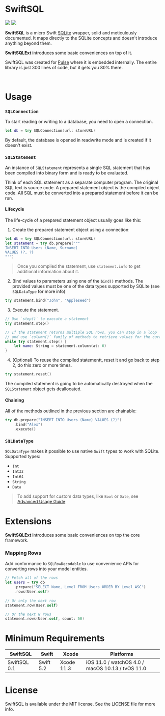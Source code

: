 # SwiftSQL

<p align="left">
<img src="https://img.shields.io/badge/platforms-iOS%2C%20macOS%2C%20watchOS%2C%20tvOS-lightgrey.svg">
<img src="https://github.com/kean/SwiftSQL/workflows/CI/badge.svg">
</p>

**SwiftSQL** is a micro Swift [SQLite](https://www.sqlite.org/index.html) wrapper, solid and meticulously documented. It maps directly to the SQLite concepts and doesn't introduce anything beyond them.

**SwiftSQLExt** introduces some basic conveniences on top of it.

SwiftSQL was created for [Pulse](https://github.com/kean/Pulse) where it is embedded internally. The entire library is just 300 lines of code, but it gets you 80% there.

<br/>

# Usage

### `SQLConnection`

To start reading or writing to a database, you need to open a connection.

```swift
let db = try SQLConnection(url: storeURL)
```

By default, the database is opened in readwrite mode and is created if it doesn't exist.

### `SQLStatement`

An instance of `SQLStatement` represents a single SQL statement that has been compiled into binary form and is ready to be evaluated.

Think of each SQL statement as a separate computer program. The original SQL text is source code. A prepared statement object is the compiled object code. All SQL must be converted into a prepared statement before it can be run.

#### Lifecycle

The life-cycle of a prepared statement object usually goes like this:

1. Create the prepared statement object using a connection:

```swift
let db = try SQLConnection(url: storeURL)
let statement = try db.prepare("""
INSERT INTO Users (Name, Surname)
VALUES (?, ?)
""")
```

> Once you compiled the statement, use `statement.info` to get additional information about it.

2. Bind values to parameters using one of the `bind()` methods. The provided values must be one of the data types supported by SQLite (see `SQLDataType` for more info)

```swift
try statement.bind("John", "Appleseed")
```

3. Execute the statement.

```swift
// Use `step()` to execute a statement
try statement.step()

// If the statement returns multiple SQL rows, you can step in a loop
// and use `column()` family of methods to retrieve values for the current row. 
while try statement.step() {
    let name: String = statement.column(at: 0)
}
```

4. (Optional) To reuse the compiled statementt, reset it and go back to step 2,
do this zero or more times.

```swift
try statement.reset()
```

The compiled statement is going to be automatically destroyed when the
`SQLStatement` object gets deallocated.

#### Chaining

All of the methods outlined in the previous section are chainable:

```swift
try db.prepare("INSERT INTO Users (Name) VALUES (?)")
    .bind("Alex")
    .execute()
```

### `SQLDataType`

`SQLDataType` makes it possible to use native `Swift` types to work with SQLite. Supported types:

- `Int`
- `Int32`
- `Int64`
- `String`
- `Data`

> To add support for custom data types, like `Bool` or `Date`, see [Advanced Usage Guide](https://github.com/kean/SwiftSQL/blob/0.1.0/Docs/advanced-usage-guide.md)

# Extensions

**SwiftSQLExt** introduces some basic conveniences on top the core framework.

### Mapping Rows

Add conformance to `SQLRowDecodable` to use convenience APIs for converting rows into your model entities.

```swift
// Fetch all of the rows
let users = try db
    .prepare("SELECT Name, Level FROM Users ORDER BY Level ASC")
    .rows(User.self)
    
// Or only the next row
statement.row(User.self)

// Or the next N rows
statement.rows(User.self, count: 50)
```

# Minimum Requirements

| SwiftSQL          | Swift           | Xcode           | Platforms                                         |
|---------------|-----------------|-----------------|---------------------------------------------------|
| SwiftSQL 0.1      | Swift 5.2       | Xcode 11.3      | iOS 11.0 / watchOS 4.0 / macOS 10.13 / tvOS 11.0  |

# License

SwiftSQL is available under the MIT license. See the LICENSE file for more info.

